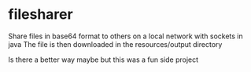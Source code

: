 # filesharer
Share files in base64 format to others on a local network with sockets in java
The file is then downloaded in the resources/output directory

Is there a better way maybe but this was a fun side project
